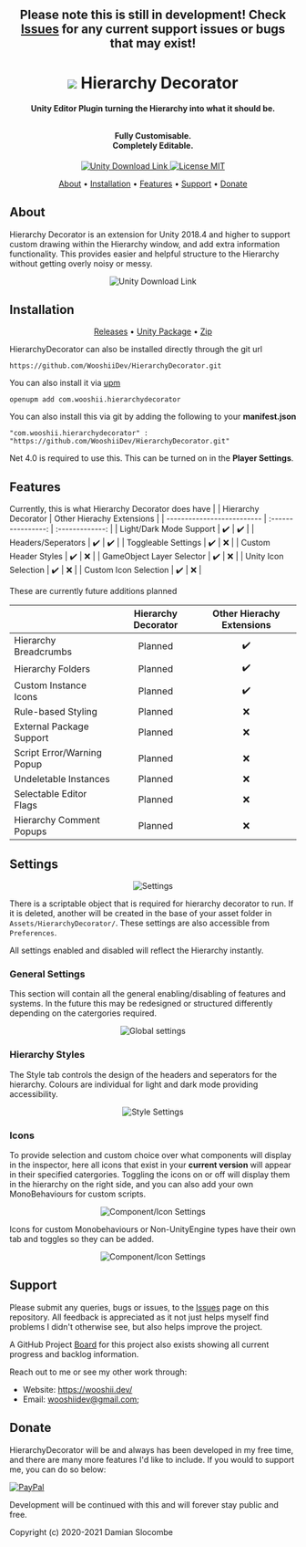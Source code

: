 <h2 align="center">
Please note this is still in development! Check <a href="https://github.com/WooshiiDev/HierarchyDecorator/issues">Issues</a> for any current support issues or bugs that may exist!
</h2>

<h1 align="center">  
 <img src="https://wooshii.dev/img/work/hierarchydecorator.png">
 Hierarchy Decorator
</h1>

<h4 align="center"> Unity Editor Plugin turning the Hierarchy into what it should be. <br><br>
 
 Fully Customisable. <br>
 Completely Editable.</h4>

<p align="center">
 <a href="https://unity3d.com/get-unity/download">
 <img src="https://img.shields.io/badge/unity-2018.4%2B-blue.svg" alt="Unity Download Link">
 <a href="https://github.com/WooshiiDev/HierarchyDecorator/blob/master/LICENSE">
 <img src="https://img.shields.io/badge/License-MIT-brightgreen.svg" alt="License MIT">
</p>
  

<p align="center">
  <a href="#about">About</a> •
  <a href="#installation">Installation</a> •
  <a href="#features">Features</a> •
  <a href="#support">Support</a> •
  <a href="#donate">Donate</a>
</p>

## About


Hierarchy Decorator is an extension for Unity 2018.4 and higher to support custom drawing within the Hierarchy window, and add extra information functionality. This provides easier and helpful structure to the Hierarchy without getting overly noisy or messy. 

<p align="center">
<img src="https://i.imgur.com/YCiU6zn.png" alt="Unity Download Link">
</p>

## Installation
<p align="center">
  <a href="https://github.com/WooshiiDev/HierarchyDecorator/releases">Releases</a> • <a href="https://github.com/WooshiiDev/HierarchyDecorator/releases/download/v0.8.4/HierarchyDecorator.v0.8.4.unitypackage">Unity Package</a> • <a href="https://github.com/WooshiiDev/HierarchyDecorator/archive/0.5.1.0.zip">Zip</a> 
</p>

HierarchyDecorator can also be installed directly through the git url
```
https://github.com/WooshiiDev/HierarchyDecorator.git
```

You can also install it via [upm](https://openupm.com/)

```
openupm add com.wooshii.hierarchydecorator
```

You can also install this via git by adding the following to your **manifest.json**
```
"com.wooshii.hierarchydecorator" : "https://github.com/WooshiiDev/HierarchyDecorator.git"
```
Net 4.0 is required to use this. This can be turned on in the **Player Settings**.

## Features

Currently, this is what Hierarchy Decorator does have
|                            | Hierarchy Decorator  | Other Hierachy Extensions |
| -------------------------- | :----------------: | :-------------:   |
| Light/Dark Mode Support    |         ✔️         |        ✔️        |
| Headers/Seperators         |         ✔️         |        ✔️        |
| Toggleable Settings        |         ✔️         |        ❌        |
| Custom Header Styles       |         ✔️         |        ❌        |
| GameObject Layer Selector  |         ✔️         |        ❌        |
| Unity Icon Selection       |         ✔️         |        ❌        |
| Custom Icon Selection      |         ✔️         |        ❌        |

These are currently future additions planned

|                            | Hierarchy Decorator | Other Hierachy Extensions |
| -------------------------- | :----------------:  | :-------------:   |
| Hierarchy Breadcrumbs      |         Planned     |        ✔️        |
| Hierarchy Folders          |         Planned     |        ✔️        |
| Custom Instance Icons      |         Planned     |        ✔️        |
| Rule-based Styling         |         Planned     |        ❌        |
| External Package Support   |         Planned     |        ❌        |
| Script Error/Warning Popup |         Planned     |        ❌        |
| Undeletable Instances      |         Planned     |        ❌        |
| Selectable Editor Flags    |         Planned     |        ❌        |
| Hierarchy Comment Popups   |         Planned     |        ❌        |

## Settings
<p align="center">
 <img src="https://i.imgur.com/FeZaopz.png" alt="Settings">
</p>

There is a scriptable object that is required for hierarchy decorator to run. If it is deleted, another will be created in the base of your asset folder in `Assets/HierarchyDecorator/`. These settings are also accessible from `Preferences`.

All settings enabled and disabled will reflect the Hierarchy instantly.
<p>
 <h3>General Settings</h3>

This section will contain all the general enabling/disabling of features and systems. In the future this may be redesigned or structured differently depending on the catergories required.
 </p>
</p>
<p align="center">
 <img src="https://i.imgur.com/6J0Pw9a.png" alt="Global settings">
</p>

<p>
 <h3>Hierarchy Styles</h3>
 
  The Style tab controls the design of the headers and seperators for the hierarchy. Colours are individual for light and dark mode providing accessibility.
 </p>
</p>
<p align="center">
 <img src="https://i.imgur.com/6zfMz61.png" alt="Style Settings">
</p>
 
<p>
 <h3>Icons</h3>
 
 To provide selection and custom choice over what components will display in the inspector, here all icons that exist in your **current version** will appear in their specified catergories. Toggling the icons on or off will display them in the hierarchy on the right side, and you can also add your own MonoBehaviours for custom scripts.
</p>
</p>
<p align="center">
 <img src="https://i.imgur.com/Itr5KXX.png" alt="Component/Icon Settings">
</p>
<p>
Icons for custom Monobehaviours or Non-UnityEngine types have their own tab and toggles so they can be added. 
</p>
<p align="center">
 <img src="https://i.imgur.com/P3ftsD0.png" alt="Component/Icon Settings">
</p>



## Support
Please submit any queries, bugs or issues, to the [Issues](https://github.com/WooshiiDev/HierarchyDecorator/issues) page on this repository. All feedback is appreciated as it not just helps myself find problems I didn't otherwise see, but also helps improve the project. 

A GitHub Project [Board](https://github.com/WooshiiDev/HierarchyDecorator/projects/1) for this project also exists showing all current progress and backlog information.

Reach out to me or see my other work through:

 - Website: https://wooshii.dev/
 - Email: wooshiidev@gmail.com;

## Donate
HierarchyDecorator will be and always has been developed in my free time, and there are many more features I'd like to include. If you would to support me, you can do so below:

[![PayPal](https://www.paypalobjects.com/en_US/i/btn/btn_donateCC_LG.gif)](https://paypal.me/Wooshii?locale.x=en_GB)

Development will be continued with this and will forever stay public and free.

Copyright (c) 2020-2021 Damian Slocombe
